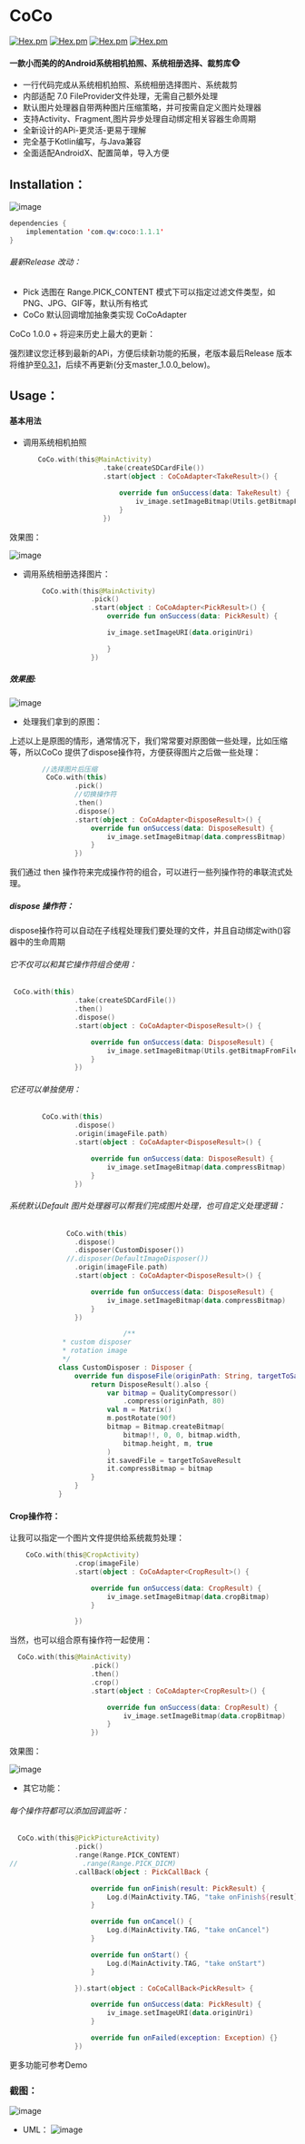 # CoCo
 [![Hex.pm](https://img.shields.io/badge/download-1.1.1-green)](https://www.apache.org/licenses/LICENSE-2.0)
 [![Hex.pm](https://img.shields.io/badge/Api-4.0%2B-yellow)]()
 [![Hex.pm](https://img.shields.io/hexpm/l/plug.svg)]()
 [![Hex.pm](https://img.shields.io/badge/Jetpack-AndroidX-red)]()
#### 一款小而美的的Android系统相机拍照、系统相册选择、裁剪库🐵
 - 一行代码完成从系统相机拍照、系统相册选择图片、系统裁剪
 - 内部适配 7.0 FileProvider文件处理，无需自己额外处理
 - 默认图片处理器自带两种图片压缩策略，并可按需自定义图片处理器
 - 支持Activity、Fragment,图片异步处理自动绑定相关容器生命周期
 - 全新设计的APi-更灵活-更易于理解
 - 完全基于Kotlin编写，与Java兼容
 - 全面适配AndroidX、配置简单，导入方便
## Installation：

 ![image](https://img-blog.csdnimg.cn/20191009181659912.png)

```java
dependencies {
    implementation 'com.qw:coco:1.1.1'
}
```
###### 最新Release 改动：
- Pick 选图在 Range.PICK_CONTENT 模式下可以指定过滤文件类型，如PNG、JPG、GIF等，默认所有格式
- CoCo 默认回调增加抽象类实现 CoCoAdapter

 CoCo 1.0.0 + 将迎来历史上最大的更新：

 强烈建议您迁移到最新的APi，方便后续新功能的拓展，老版本最后Release 版本将维护至[0.3.1](https://github.com/soulqw/CoCo/blob/developer/README_OLD.md)，后续不再更新(分支master_1.0.0_below)。

## Usage：
#### 基本用法

- 调用系统相机拍照
```kotlin
       CoCo.with(this@MainActivity)
                       .take(createSDCardFile())
                       .start(object : CoCoAdapter<TakeResult>() {

                           override fun onSuccess(data: TakeResult) {
                               iv_image.setImageBitmap(Utils.getBitmapFromFile(data.savedFile!!.absolutePath))
                           }
                       })
```
效果图：

![image](https://cdn.nlark.com/yuque/0/2020/gif/1502571/1601093298091-b091b479-05d0-435e-a650-ba5e07850d72.gif)

- 调用系统相册选择图片：

```kotlin
        CoCo.with(this@MainActivity)
                    .pick()
                    .start(object : CoCoAdapter<PickResult>() {
                        override fun onSuccess(data: PickResult) {

                        iv_image.setImageURI(data.originUri)

                        }
                    })
```
##### 效果图:

![image](https://cdn.nlark.com/yuque/0/2020/gif/1502571/1601093668141-533ce509-9f4e-45fa-99c7-57a9a3d31335.gif)

- 处理我们拿到的原图：

上述以上是原图的情形，通常情况下，我们常常要对原图做一些处理，比如压缩等，所以CoCo 提供了dispose操作符，方便获得图片之后做一些处理：
```kotlin
        //选择图片后压缩
         CoCo.with(this)
                .pick()
                //切换操作符
                .then()
                .dispose()
                .start(object : CoCoAdapter<DisposeResult>() {
                    override fun onSuccess(data: DisposeResult) {
                        iv_image.setImageBitmap(data.compressBitmap)
                    }
                })

```
我们通过 then 操作符来完成操作符的组合，可以进行一些列操作符的串联流式处理。

##### dispose 操作符：

dispose操作符可以自动在子线程处理我们要处理的文件，并且自动绑定with()容器中的生命周期

###### 它不仅可以和其它操作符组合使用：
```kotlin
 CoCo.with(this)
                .take(createSDCardFile())
                .then()
                .dispose()
                .start(object : CoCoAdapter<DisposeResult>() {

                    override fun onSuccess(data: DisposeResult) {
                        iv_image.setImageBitmap(Utils.getBitmapFromFile(data.savedFile!!.absolutePath))
                    }
                })
```
###### 它还可以单独使用：
```kotlin
        CoCo.with(this)
                .dispose()
                .origin(imageFile.path)
                .start(object : CoCoAdapter<DisposeResult>() {

                    override fun onSuccess(data: DisposeResult) {
                        iv_image.setImageBitmap(data.compressBitmap)
                    }
                })
```
###### 系统默认Default 图片处理器可以帮我们完成图片处理，也可自定义处理逻辑：

```kotlin
              CoCo.with(this)
                .dispose()
                .disposer(CustomDisposer())
              //.disposer(DefaultImageDisposer())
                .origin(imageFile.path)
                .start(object : CoCoAdapter<DisposeResult>() {

                    override fun onSuccess(data: DisposeResult) {
                        iv_image.setImageBitmap(data.compressBitmap)
                    }
                })

                            /**
             * custom disposer
             * rotation image
             */
            class CustomDisposer : Disposer {
                override fun disposeFile(originPath: String, targetToSaveResult: File?): DisposeResult {
                    return DisposeResult().also {
                        var bitmap = QualityCompressor()
                            .compress(originPath, 80)
                        val m = Matrix()
                        m.postRotate(90f)
                        bitmap = Bitmap.createBitmap(
                            bitmap!!, 0, 0, bitmap.width,
                            bitmap.height, m, true
                        )
                        it.savedFile = targetToSaveResult
                        it.compressBitmap = bitmap
                    }
                }
            }

```
#### Crop操作符：
让我可以指定一个图片文件提供给系统裁剪处理：

```kotlin
    CoCo.with(this@CropActivity)
                .crop(imageFile)
                .start(object : CoCoAdapter<CropResult>() {

                    override fun onSuccess(data: CropResult) {
                        iv_image.setImageBitmap(data.cropBitmap)
                    }

                })
```
当然，也可以组合原有操作符一起使用：

```kotlin
  CoCo.with(this@MainActivity)
                    .pick()
                    .then()
                    .crop()
                    .start(object : CoCoAdapter<CropResult>() {

                        override fun onSuccess(data: CropResult) {
                            iv_image.setImageBitmap(data.cropBitmap)
                        }
                    })
```
效果图：

![image](https://upload-images.jianshu.io/upload_images/11595074-7fba783db175f9ed.gif?imageMogr2/auto-orient/strip)

- 其它功能：
###### 每个操作符都可以添加回调监听：

```kotlin
  CoCo.with(this@PickPictureActivity)
                .pick()
                .range(Range.PICK_CONTENT)
//                .range(Range.PICK_DICM)
                .callBack(object : PickCallBack {

                    override fun onFinish(result: PickResult) {
                        Log.d(MainActivity.TAG, "take onFinish${result}")
                    }

                    override fun onCancel() {
                        Log.d(MainActivity.TAG, "take onCancel")
                    }

                    override fun onStart() {
                        Log.d(MainActivity.TAG, "take onStart")
                    }

                }).start(object : CoCoCallBack<PickResult> {

                    override fun onSuccess(data: PickResult) {
                        iv_image.setImageURI(data.originUri)
                    }

                    override fun onFailed(exception: Exception) {}
                })
```

更多功能可参考Demo

### 截图：
![image](https://cdn.nlark.com/yuque/0/2020/png/1502571/1601094243032-2d14deb1-e487-4d6e-906e-fafe6845c654.png)

- UML：
![image](https://img-blog.csdnimg.cn/20201205192149134.png)

